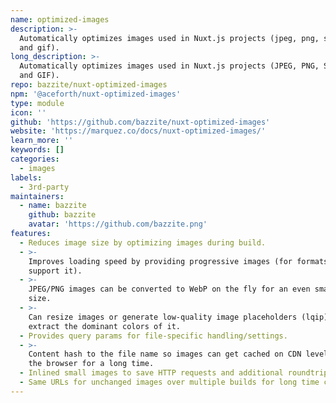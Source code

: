 ```yaml
---
name: optimized-images
description: >-
  Automatically optimizes images used in Nuxt.js projects (jpeg, png, svg, webp
  and gif).
long_description: >-
  Automatically optimizes images used in Nuxt.js projects (JPEG, PNG, SVG, WebP
  and GIF).
repo: bazzite/nuxt-optimized-images
npm: '@aceforth/nuxt-optimized-images'
type: module
icon: ''
github: 'https://github.com/bazzite/nuxt-optimized-images'
website: 'https://marquez.co/docs/nuxt-optimized-images/'
learn_more: ''
keywords: []
categories:
  - images
labels:
  - 3rd-party
maintainers:
  - name: bazzite
    github: bazzite
    avatar: 'https://github.com/bazzite.png'
features:
  - Reduces image size by optimizing images during build.
  - >-
    Improves loading speed by providing progressive images (for formats that
    support it).
  - >-
    JPEG/PNG images can be converted to WebP on the fly for an even smaller
    size.
  - >-
    Can resize images or generate low-quality image placeholders (lqip) and
    extract the dominant colors of it.
  - Provides query params for file-specific handling/settings.
  - >-
    Content hash to the file name so images can get cached on CDN level and in
    the browser for a long time.
  - Inlined small images to save HTTP requests and additional roundtrips.
  - Same URLs for unchanged images over multiple builds for long time caching.
---
```


